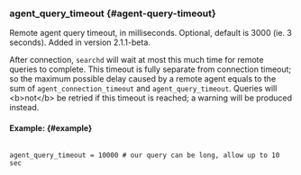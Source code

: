 ### agent_query_timeout {#agent-query-timeout}

Remote agent query timeout, in milliseconds. Optional, default is 3000 (ie. 3 seconds). Added in version 2.1.1-beta.

After connection, `searchd` will wait at most this much time for remote queries to complete. This timeout is fully separate from connection timeout; so the maximum possible delay caused by a remote agent equals to the sum of `agent_connection_timeout` and `agent_query_timeout`. Queries will &lt;b&gt;not&lt;/b&gt; be retried if this timeout is reached; a warning will be produced instead.

#### Example: {#example}

```

agent_query_timeout = 10000 # our query can be long, allow up to 10 sec

```